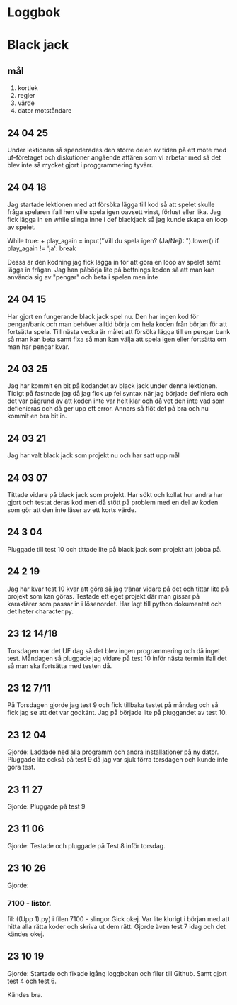 Loggbok
==========

Black jack
==========
mål
-------

1. kortlek
2. regler
3. värde
4. dator motståndare


24 04 25
----------
Under lektionen så spenderades den större delen av tiden på ett möte med uf-företaget och diskutioner angående affären som vi arbetar med så det blev inte så mycket gjort i proggrammering tyvärr.



24 04 18
---------
Jag startade lektionen med att försöka lägga till kod så att spelet skulle fråga spelaren ifall hen ville spela igen oavsett vinst, förlust eller lika. Jag fick lägga in en while slinga inne i def blackjack så jag kunde skapa en loop av spelet.

While true: 
+
play_again = input("Vill du spela igen? (Ja/Nej): ").lower()
  if play_again != 'ja':
     break

Dessa är den kodning jag fick lägga in för att göra en loop av spelet samt lägga in frågan.
Jag han påbörja lite på bettnings koden så att man kan använda sig av "pengar" och beta i spelen men inte

24 04 15
---------
Har gjort en fungerande black jack spel nu. Den har ingen kod för pengar/bank och man behöver alltid börja om hela koden från början för att fortsätta spela. Till nästa vecka är målet att försöka lägga till en pengar bank så man kan beta samt fixa så man kan välja att spela igen eller fortsätta om man har pengar kvar.

24 03 25
------------
Jag har kommit en bit på kodandet av black jack under denna lektionen. Tidigt på fastnade jag då jag fick up fel syntax när jag började definiera och det var pågrund av att koden inte var helt klar och då vet den inte vad som defienieras och då ger upp ett error. Annars så flöt det på bra och nu kommit en bra bit in.


24 03 21
-------------

Jag har valt black jack som projekt nu och har satt upp mål 

24 03 07
-------------
Tittade vidare på black jack som projekt. Har sökt och kollat hur andra har gjort och testat deras kod men då stött på problem med en del av koden som gör att den inte läser av ett korts värde.

24 3 04
-----------
Pluggade till test 10 och tittade lite på black jack som projekt att jobba på.

24 2 19
-----------
Jag har kvar test 10 kvar att göra så jag tränar vidare på det och tittar lite på projekt som kan göras. Testade ett eget projekt där man gissar på karaktärer som passar in i lösenordet. Har lagt till python dokumentet och det heter character.py.

23 12 14/18
-----------
Torsdagen var det UF dag så det blev ingen programmering och då inget test. Måndagen så pluggade jag vidare på test 10 inför nästa termin ifall det så man ska fortsätta med testen då.


23 12 7/11
----------
På Torsdagen gjorde jag test 9 och fick tillbaka testet på måndag och så fick jag se att det var godkänt. Jag på började lite på pluggandet av test 10.

23 12 04
----------
Gjorde:
Laddade ned alla programm och andra installationer på ny dator. Pluggade lite också på test 9 då jag var sjuk förra torsdagen och kunde inte göra test.

23 11 27
---------
Gjorde: 
Pluggade på test 9


23 11 06
----------
Gjorde: 
Testade och pluggade på Test 8 inför torsdag. 

23 10 26
----------

Gjorde: 
### 7100 - listor.
fil: ((Upp 1).py) i filen 7100 - slingor
Gick okej. Var lite klurigt i början med att hitta alla rätta  koder och skriva ut dem rätt.
Gjorde även test 7 idag och det kändes okej.


23 10 19
-----------

Gjorde:
Startade och fixade igång loggboken och filer till Github.
Samt gjort test 4 och test 6.

Kändes bra.